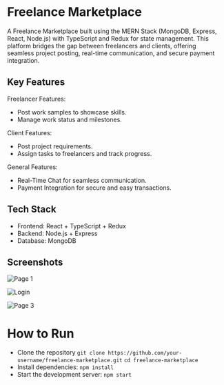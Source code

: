 # Freelance Marketplace

A Freelance Marketplace built using the MERN Stack (MongoDB, Express, React, Node.js) with TypeScript and Redux for state management. This platform bridges the gap between freelancers and clients, offering seamless project posting, real-time communication, and secure payment integration.

## Key Features

Freelancer Features:

+ Post work samples to showcase skills.
+ Manage work status and milestones.

Client Features:

+ Post project requirements.
+ Assign tasks to freelancers and track progress.

General Features:

+ Real-Time Chat for seamless communication.
+ Payment Integration for secure and easy transactions.

## Tech Stack
+ Frontend: React + TypeScript + Redux
+ Backend: Node.js + Express
+ Database: MongoDB

## Screenshots

![Page 1](https://github.com/user-attachments/assets/7ef41c65-a930-4a61-83f6-438b9af0782a)

![Login](https://github.com/user-attachments/assets/ea0154cc-2ad3-4ee3-bbb2-d95e6626ae00)


![Page 3](https://github.com/user-attachments/assets/d5b2cdf0-7984-448f-a8fb-396b4ab753c2)

# How to Run
+ Clone the repository
```git clone https://github.com/your-username/freelance-marketplace.git```
```cd freelance-marketplace ```
+ Install dependencies:
```npm install```
+ Start the development server:
```npm start```










